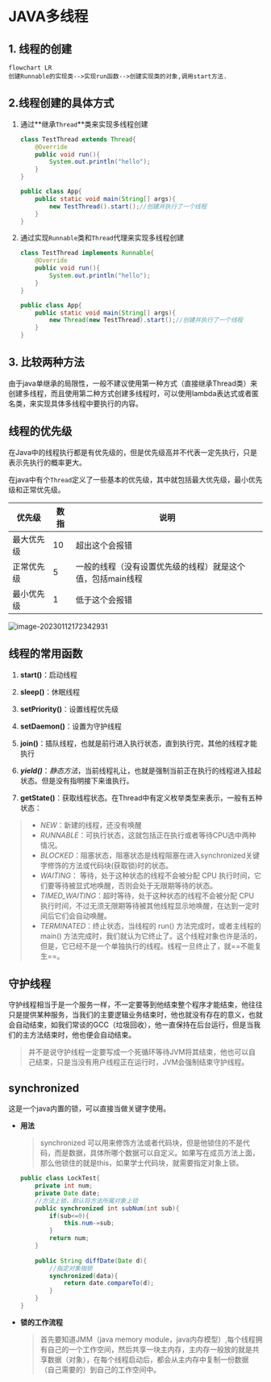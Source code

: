# JAVA多线程

## 1. 线程的创建

```mermaid
flowchart LR
创建Runnable的实现类-->实现run函数-->创建实现类的对象,调用start方法.
```

## 2.线程创建的具体方式

1. 通过**继承`Thread`**类来实现多线程创建

   ```java
   class TestThread extends Thread{
       @Override
       public void run(){
           System.out.println("hello");
       }
   }
   
   public class App{
       public static void main(String[] args){
           new TestThread().start();//创建并执行了一个线程
       }
   }
   ```

   

2. 通过实现`Runnable`类和`Thread`代理来实现多线程创建

   

   ```java
   class TestThread implements Runnable{
       @Override
       public void run(){
           System.out.println("hello");
       }
   }
   
   public class App{
       public static void main(String[] args){
           new Thread(new TestThread).start();//创建并执行了一个线程
       }
   }
   ```

   

## 3. 比较两种方法

由于java单继承的局限性，一般不建议使用第一种方式（直接继承Thread类）来创建多线程，而且使用第二种方式创建多线程时，可以使用lambda表达式或者匿名类，来实现具体多线程中要执行的内容。

## 线程的优先级

在Java中的线程执行都是有优先级的，但是优先级高并不代表一定先执行，只是表示先执行的概率更大。

在java中有个`Thread`定义了一些基本的优先级，其中就包括最大优先级，最小优先级和正常优先级。

| 优先级     | 数指 | 说明                                                       |
| ---------- | ---- | ---------------------------------------------------------- |
| 最大优先级 | 10   | 超出这个会报错                                             |
| 正常优先级 | 5    | 一般的线程（没有设置优先级的线程）就是这个值，包括main线程 |
| 最小优先级 | 1    | 低于这个会报错                                             |

![image-20230112172342931](C:\Users\Leo\AppData\Roaming\Typora\typora-user-images\image-20230112172342931.png)

## 线程的常用函数

1. **start()**：启动线程

2. **sleep()**：休眠线程

3. **setPriority()**：设置线程优先级

4. **setDaemon()**：设置为守护线程

5. **join()**：插队线程，也就是前行进入执行状态，直到执行完，其他的线程才能执行

6. ***yield()***：*静态方法*，当前线程礼让，也就是强制当前正在执行的线程进入挂起状态。但是没有指明接下来谁执行。

7. **getState()**：获取线程状态。在Thread中有定义枚举类型来表示，一般有五种状态：


> - *NEW*：新建的线程，还没有唤醒
> - *RUNNABLE*：可执行状态，这就包括正在执行或者等待CPU选中两种情况。
> - *BLOCKED*：阻塞状态，阻塞状态是线程阻塞在进入synchronized关键字修饰的方法或代码块(获取锁)时的状态。
  > - *WAITING*： 等待，处于这种状态的线程不会被分配 CPU 执行时间，它们要等待被显式地唤醒，否则会处于无限期等待的状态。
> - *TIMED_WAITING*：超时等待，处于这种状态的线程不会被分配 CPU 执行时间，不过无须无限期等待被其他线程显示地唤醒，在达到一定时间后它们会自动唤醒。
> - *TERMINATED*：终止状态，当线程的 run() 方法完成时，或者主线程的 main() 方法完成时，我们就认为它终止了。这个线程对象也许是活的，但是，它已经不是一个单独执行的线程。线程一旦终止了，就==不能复生==。

## 守护线程

守护线程相当于是一个服务一样，不一定要等到他结束整个程序才能结束，他往往只是提供某种服务，当我们的主要逻辑业务结束时，他也就没有存在的意义，也就会自动结束，如我们常谈的GCC（垃圾回收），他一直保持在后台运行，但是当我们的主方法结束时，他也便会自动结束。

> 并不是说守护线程一定要写成一个死循环等待JVM将其结束，他也可以自己结束，只是当没有用户线程正在运行时，JVM会强制结束守护线程。

## synchronized

这是一个java内置的锁，可以直接当做关键字使用。

- **用法**

  > synchronized 可以用来修饰方法或者代码块，但是他锁住的不是代码，而是数据，具体所哪个数据可以自定义。如果写在成员方法上面，那么他锁住的就是this，如果学士代码块，就需要指定对象上锁。

  ```java
  public class LockTest{
      private int num;
      private Date date;
      //方法上锁，默认将方法所属对象上锁
      public synchronized int subNum(int sub){
          if(sub<=0){
              this.num-=sub;
          }
          return num;
      }
      
      public String diffDate(Date d){
          //指定对象枷锁
          synchronized(data){
              return date.compareTo(d);
          }
      }
  }
  ```

- **锁的工作流程**

  > 首先要知道JMM（java memory module，java内存模型）,每个线程拥有自己的一个工作空间，然后共享一块主内存，主内存一般放的就是共享数据（对象），在每个线程启动后，都会从主内存中复制一份数据（自己需要的）到自己的工作空间中。